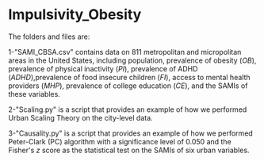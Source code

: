 # Impulsivity_Obesity

The folders and files are:

1-"SAMI_CBSA.csv" contains data on 811 metropolitan and micropolitan areas in the United States, including population, prevalence of obesity ($\textit{OB}$), prevalence of physical inactivity ($\textit{PI}$), prevalence of ADHD ($\textit{ADHD}$),prevalence of food insecure children ($\textit{FI}$), access to mental health providers ($\textit{MHP}$), prevalence of college education ($\textit{CE}$), and the SAMIs of these variables.

2-"Scaling.py" is a script that provides an example of how we performed Urban Scaling Theory on the city-level data.

3-"Causality.py" is a script that provides an example of how we performed Peter-Clark (PC) algorithm with a significance level of 0.050 and the Fisher's $z$ score as the statistical test on the SAMIs of six urban variables. 